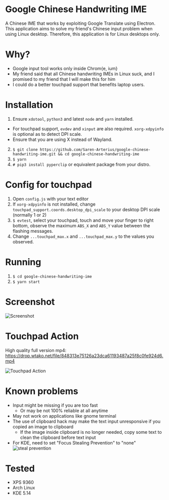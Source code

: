 # Google Chinese Handwriting IME
A Chinese IME that works by exploiting Google Translate using Electron. This application aims to solve my friend's Chinese input problem when using Linux desktop. Therefore, this application is for Linux desktops only.

# Why?
- Google input tool works only inside Chrom{e, ium}
- My friend said that all Chinese handwriting IMEs in Linux suck, and I promised to my friend that I will make this for him
- I could do a better touchpad support that benefits laptop users.

# Installation
1. Ensure `xdotool`, `python3` and latest `node` and `yarn` installed. 
  - For touchpad support, `evdev` and `xinput` are also required. `xorg-xdpyinfo` is optional as to detect DPI scale.
  - Ensure that you are using X instead of Wayland.
2. `$ git clone https://github.com/Saren-Arterius/google-chinese-handwriting-ime.git && cd google-chinese-handwriting-ime`
3. `$ yarn`
4. `# pip3 install pyperclip` or equivalent package from your distro.

# Config for touchpad
1. Open `config.js` with your text editor
2. If `xorg-xdpyinfo` is not installed, change `touchpad_support.coords.desktop_dpi_scale` to your desktop DPI scale (normally 1 or 2)
3. `$ evtest`, select your touchpad, touch and move your finger to right bottom, observe the maximum `ABS_X` and `ABS_Y` value between the flashing messages.
4. Change `...touchpad_max.x` and `...touchpad_max.y` to the values you observed.

# Running
1. `$ cd google-chinese-handwriting-ime`
2. `$ yarn start`

# Screenshot
![Screenshot](https://drop.wtako.net/file/82b27c79a2f1c858dc62ecbd7fd605a5a9259101.png)

# Touchpad Action
High quality full version mp4: https://drop.wtako.net/file/848313e75126a23dca61193487a25f8c0fe924d6.mp4

![Touchpad Action](https://drop.wtako.net/file/f1a6cd7c7ab44b928f53014e630f2b8d6d779605.gif)

# Known problems
- Input might be missing if you are too fast
  - Or may be not 100% reliable at all anytime
- May not work on applications like gnome terminal
- The use of clipboard hack may make the text input unresponsive if you copied an image to clipboard
  - If the image inside clipboard is no longer needed, copy some text to clean the clipboard before text input
- For KDE, need to set "Focus Stealing Prevention" to "none"
![steal prevention](https://drop.wtako.net/file/53c5896dc98bc6ed153c4e903d08ea5250f76233.png)

# Tested
- XPS 9360
- Arch Linux
- KDE 5.14